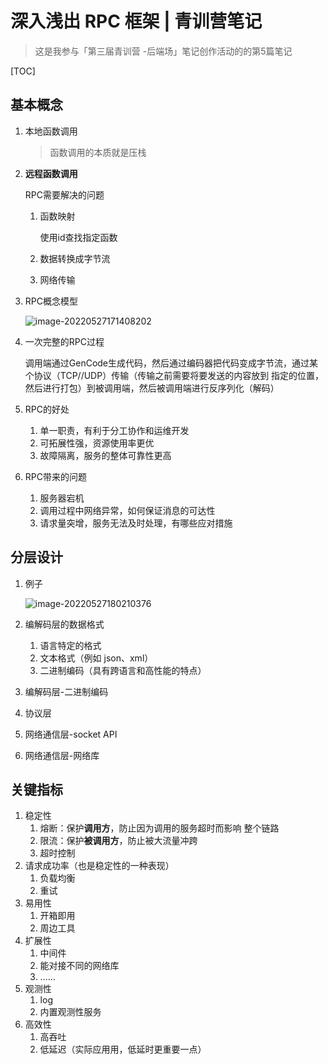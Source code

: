 # 深入浅出 RPC 框架 | 青训营笔记

> 这是我参与「第三届青训营 -后端场」笔记创作活动的的第5篇笔记	

[TOC]



## 基本概念

1. 本地函数调用

   > 函数调用的本质就是压栈

2. **远程函数调用**

   RPC需要解决的问题

   1. 函数映射

      使用id查找指定函数 

   2. 数据转换成字节流

   3. 网络传输

3. RPC概念模型

   ![image-20220527171408202](https://xingqiu-tuchuang-1256524210.cos.ap-shanghai.myqcloud.com/434/202205271714348.png)

4. 一次完整的RPC过程

   调用端通过GenCode生成代码，然后通过编码器把代码变成字节流，通过某个协议（TCP//UDP）传输（传输之前需要将要发送的内容放到 指定的位置，然后进行打包）到被调用端，然后被调用端进行反序列化（解码）

5. RPC的好处

   1. 单一职责，有利于分工协作和运维开发
   2. 可拓展性强，资源使用率更优
   3. 故障隔离，服务的整体可靠性更高

6. RPC带来的问题

   1. 服务器宕机 
   2. 调用过程中网络异常，如何保证消息的可达性
   3. 请求量突增，服务无法及时处理，有哪些应对措施

## 分层设计

1. 例子

   ![image-20220527180210376](https://xingqiu-tuchuang-1256524210.cos.ap-shanghai.myqcloud.com/434/202205271802496.png)

2. 编解码层的数据格式

   1. 语言特定的格式
   2. 文本格式（例如 json、xml）
   3. 二进制编码（具有跨语言和高性能的特点）

3. 编解码层-二进制编码

4. 协议层

5. 网络通信层-socket API

4. 网络通信层-网络库

## 关键指标

1. 稳定性
   1. 熔断：保护**调用方**，防止因为调用的服务超时而影响 整个链路
   2. 限流：保护**被调用方**，防止被大流量冲跨
   3. 超时控制
2. 请求成功率（也是稳定性的一种表现）
   1. 负载均衡
   2. 重试
3. 易用性
   1. 开箱即用
   2. 周边工具
4. 扩展性
   1. 中间件
   2. 能对接不同的网络库
   3. ……
5. 观测性
   1. log
   2. 内置观测性服务
6. 高效性
   1. 高吞吐
   2. 低延迟（实际应用用，低延时更重要一点）

